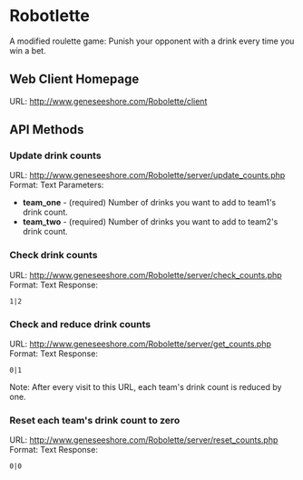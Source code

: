 # Robotlette

A modified roulette game: Punish your opponent with a drink every time you win a bet.

## Web Client Homepage

URL: http://www.geneseeshore.com/Robolette/client

## API Methods

### Update drink counts

URL: http://www.geneseeshore.com/Robolette/server/update_counts.php
Format: Text
Parameters:

+ **team_one** - (required) Number of drinks you want to add to team1's drink count.
+ **team_two** - (required) Number of drinks you want to add to team2's drink count.

### Check drink counts

URL: http://www.geneseeshore.com/Robolette/server/check_counts.php
Format: Text
Response:
```
1|2
```

### Check and reduce drink counts

URL: http://www.geneseeshore.com/Robolette/server/get_counts.php
Format: Text
Response:
```
0|1
```
Note: After every visit to this URL, each team's drink count is reduced by one.

### Reset each team's drink count to zero

URL: http://www.geneseeshore.com/Robolette/server/reset_counts.php
Format: Text
Response:
```
0|0
```
